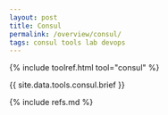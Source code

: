 ```yaml
---
layout: post
title: Consul
permalink: /overview/consul/
tags: consul tools lab devops
---
```


{% include toolref.html tool="consul" %}

{{ site.data.tools.consul.brief }}

{% include refs.md %}